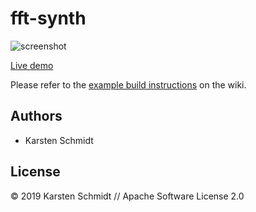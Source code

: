 # fft-synth

![screenshot](https://raw.githubusercontent.com/thi-ng/umbrella/master/assets/examples/fft-synth.png)

[Live demo](http://demo.thi.ng/umbrella/fft-synth/)

Please refer to the [example build instructions](https://github.com/thi-ng/umbrella/wiki/Example-build-instructions) on the wiki.

## Authors

- Karsten Schmidt

## License

&copy; 2019 Karsten Schmidt // Apache Software License 2.0
